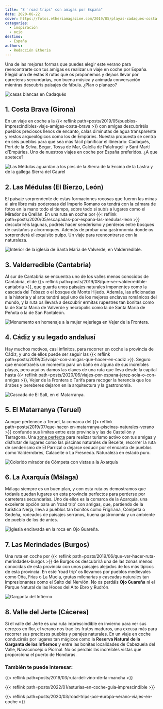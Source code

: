 ```yaml
---
title: "8 'road trips' con amigas por España"
date: 2020-06-22
cover: https://fotos.etheriamagazine.com/2019/05/playas-cadaques-costa-brva.jpg
categories: 
  - inspiración
  - ocio
destino: 
  - España
authors: 
  - Redacción Etheria
---
```


Una de las mejores formas que puedes elegir este verano para reencontrarte con tus amigas es realizar un viaje en coche por España. Elegid una de estas 8 rutas que os proponemos y dejaos llevar por carreteras secundarias, con buena música y animada conversación mientras descubrís paisajes de fábula. ¿Plan o planazo?

![casas blancas en Cadaqués](https://fotos.etheriamagazine.com/2019/05/playas-cadaques-costa-brva.jpg "Playa de Cadaqués (Costa Brava). © Félix Lorenzo")

## 1\. Costa Brava (Girona)

En un viaje en coche a la {{< reflink 
path=posts/2019/05/pueblos-imprescindibles-viaje-amigas-costa-brava >}} con amigas 
descubriréis pueblos preciosos llenos de encanto, calas diminutas de agua transparente y 
restos arqueológicos como los de Empúries. Nuestra propuesta se centra en seis pueblos 
para que sea más fácil planificar el itinerario: Cadaqués, Port de la Selva, Begur, 
Tossa de Mar, Calella de Palafrugell y Sant Martí d’Empúries. Uno de nuestros viajes en 
coche por España preferidos. ¿A que apetece? 

![Las Médulas aguardan a los pies de la Sierra de la Encina de la Lastra y de la gallega Sierra del Caurel](https://fotos.etheriamagazine.com/2020/04/viajar-sola-leon-medulas.jpg "Las Médulas aguardan a los pies de la Sierra de la Encina de la Lastra y de la gallega Sierra del Caurel (al fondo). © KR")

## 2\. Las Médulas (El Bierzo, León)

El paisaje sorprendente de estas formaciones rocosas que fueron las minas al aire libre 
más poderosas del Imperio Romano os tendrá con la cámara de fotos en la mano todo el 
tiempo, sobre todo si subís a lugares como el Mirador de Orellán. En una ruta en coche 
por {{< reflink path=posts/2020/05/escapadas-por-espana-las-medulas-leon >}} 
descubriréis lagunas, podréis hacer senderismo y perderos entre bosques de castaños y 
alcornoques. Además de probar una gastronomía donde os sorprenderá el exquisito pulpo. 
Un viaje para reencontrarse con la naturaleza. 

![Interior de la iglesia de Santa Maria de Valverde, en Valderredible.](https://fotos.etheriamagazine.com/2019/08/santa-maria-valverde-valderredible-e1565600806387.jpg "Iglesia de Santa Maria de Valverde, en Valderredible.")

## 3\. Valderredible (Cantabria)

Al sur de Cantabria se encuentra uno de los valles menos conocidos de Cantabria, el de 
{{< reflink path=posts/2019/08/que-ver-valderredible-cantabria >}}, que guarda unos 
paisajes naturales imponentes como la cascada del Tobazo o el bosque de Monte Hijedo. 
Además, las aficionadas a la historia y al arte tendrá aquí uno de los mejores enclaves 
románicos del mundo, y la ruta os llevará a descubrir ermitas rupestres tan bonitas como 
la de Santa María de Valverde y necrópolis como la de Santa María de Peñota o la de San 
Pantaleón. 

![Monumento en homenaje a la mujer vejeriega en Vejer de la Frontera.](https://fotos.etheriamagazine.com/2019/05/viaje-cadiz-mujer-tapada-vejer.jpg "Monumento en homenaje a la mujer vejeriega en Vejer de la Frontera. © K.R.")

## 4\. Cádiz y su legado andalusí

Hay muchos motivos, casi infinitos, para recorrer en coche la provincia de Cádiz, y uno 
de ellos puede ser seguir las {{< reflink 
path=posts/2019/05/viajar-con-amigas-que-hacer-en-cadiz >}}. Seguro que encontraréis un 
momento para un baño en alguna de sus increíbles playas, pero aquí os damos las claves 
de una ruta que lleva desde la capital hasta {{< reflink 
path=posts/2020/06/viajes-por-espana-jerez-sola-o-con-amigas >}}, Vejer de la Frontera o 
Tarifa para recoger la herencia que los árabes y bereberes dejaron en la arquitectura y 
la gastronomía. 

![Cascada de El Salt, en el Matarranya.](https://fotos.etheriamagazine.com/2019/06/viaje-matarranya-el-salt.jpg "El Salt en la comarca de Matarranya. © Carmen Giró")

## 5\. El Matarranya (Teruel)

Aunque pertenece a Teruel, la comarca del {{< reflink 
path=posts/2019/07/que-hacer-en-matarranya-piscinas-naturales-verano >}} confunde sus 
límites entre esta provincia y las de Castellón y Tarragona. Una [zona 
perfecta](http://matarranyaturismo.es) para realizar turismo activo con tus amigas y 
disfrutar de lugares como las piscinas naturales de Beceite, recorrer la ruta de 
senderismo de El Parrizal o dejarse seducir por el encanto de pueblos como Valderrobres, 
Calaceite o La Fresneda. Naturaleza en estado puro. 

![Colorido mirador de Cómpeta con vistas a la Axarquía](https://fotos.etheriamagazine.com/2020/06/viajar-sola-axarquia-mirador-competa.jpg "Mirador de Cómpeta, en la Axarquía malagueña. © Cristina Fernández")

## 6\. La Axarquía (Málaga)

Málaga siempre es un buen plan, y con esta ruta os demostramos que todavía quedan 
lugares en esta provincia perfectos para perderse por carreteras secundarias. Uno de 
ellos es la comarca de la Axarquía, una excelente opción para un 'road trip' con amigas, 
que, partiendo de la turística Nerja, lleva a pueblos tan bonitos como Frigiliana, 
Cómpeta o Sedeña, rodeados de paisajes serranos, buena gastronomía y un ambiente de 
pueblo de los de antes. 

![Iglesia enclavada en la roca en Ojo Guareña.](https://fotos.etheriamagazine.com/2019/05/ruta-merindades-ojo-guarena.jpg "Ojo Guareña es uno de los complejos kársticos más grandes del mundo. © KR")

## 7\. Las Merindades (Burgos)

Una ruta en coche por {{< reflink 
path=posts/2019/06/que-ver-hacer-ruta-merindades-burgos >}} de Burgos os descubrirá una 
de las zonas menos conocidas de esta provincia con unos paisajes alejados de los más 
típicos de esta provincia. En este ‘road trip’ os llevamos por pueblos medievales como 
Oña, Frías o La Muela, grutas milenarias y cascadas naturales tan impresionantes como el 
Salto del Nervión. No os perdáis **Ojo Guareña** ni el Parque Natural de las Hoces del 
Alto Ebro y Rudrón. 

![Garganta del Infierno](https://fotos.etheriamagazine.com/2020/06/garganta-infierno-los-pilones-caceres.jpg "Garganta de los Infiernos, en el Valle del Jerte.")

## 8\. Valle del Jerte (Cáceres)

Si el valle del Jerte es una ruta imprescindible en invierno para ver sus cerezos en 
flor, el verano nos trae los frutos maduros, una excusa más para recorrer sus preciosos 
pueblos y parajes naturales. En un viaje en coche conduciréis por lugares tan mágicos 
como la **Reserva Natural de la Garganta de los Infiernos** y entre las bonitas 
localidades de Cabezuela del Valle, Navaconcejo o Piornal. No os perdáis las increíbles 
vistas que proporciona el puerto de Honduras. 

### También te puede interesar:

{{< reflink path=posts/2019/03/ruta-del-vino-de-la-mancha >}} 

{{< reflink path=posts/2022/01/asturias-en-coche-guia-imprescindible >}} 

{{< reflink path=posts/2020/03/road-trips-por-europa-verano-viajes-en-coche >}}
